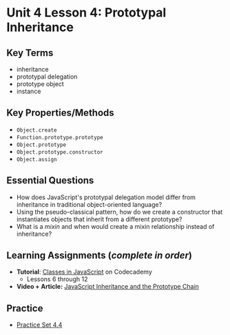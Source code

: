 # Unit 4 Lesson 4: Prototypal Inheritance

## Key Terms
* inheritance
* prototypal delegation
* prototype object
* instance

## Key Properties/Methods
* `Object.create`
* `Function.prototype.prototype`
* `Object.prototype`
* `Object.prototype.constructor`
* `Object.assign`

## Essential Questions
* How does JavaScript's prototypal delegation model differ from inheritance in traditional object-oriented language?
* Using the pseudo-classical pattern, how do we create a constructor that instantiates objects that inherit from a different prototype?
* What is a _mixin_ and when would create a mixin relationship instead of inheritance?

## Learning Assignments (_complete in order_)
* **Tutorial**: [Classes in JavaScript](https://www.codecademy.com/courses/introduction-to-javascript/lessons/classes/exercises/introduction) on Codecademy
  * Lessons 6 through 12 
* **Video + Article:** [JavaScript Inheritance and the Prototype Chain](https://tylermcginnis.com/javascript-inheritance-and-the-prototype-chain/)


## Practice
* [Practice Set 4.4](https://github.com/The-Marcy-Lab-School/se-unit-4/tree/master/lesson-4-prototypal_inheritance/practice)
